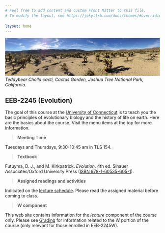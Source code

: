 ```yaml
---
# Feel free to add content and custom Front Matter to this file.
# To modify the layout, see https://jekyllrb.com/docs/themes/#overriding-theme-defaults

layout: home
---
```

![Photo of Cactus Garden, Joshua Tree National Park](assets/img/cylindropuntia.jpg)
_Teddybear Cholla cacti, Cactus Garden, Joshua Tree National Park, California._

## EEB-2245 (Evolution)

The goal of this course at the [University of Connecticut](https://uconn.edu/) is to teach you the basic principles of evolutionary biology and the history of life on earth. Here are the basics about the course. Visit the menu items at the top for more information.

> **Meeting Time** 

Tuesdays and Thursdays, 9:30-10:45 am in TLS 154.

> **Textbook**

Futuyma, D. J., and M. Kirkpatrick. _Evolution_. 4th ed. Sinauer Associates/Oxford University Press ([ISBN 978-1-60535-605-1](https://global.oup.com/ushe/product/evolution-9781605356051?lang=en&cc=us)).

> **Assigned readings and activities**

Indicated on the [lecture schedule](lecture-schedule). Please read the assigned material before coming to class.

> **W component**

This web site contains information for the _lecture_ component of the course only. Please see [Grading](grading) for information related to the W portion of the course (only relevant for those enrolled in EEB-2245W).
